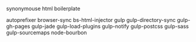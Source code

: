 synonymouse html boilerplate

autoprefixer
browser-sync
bs-html-injector
gulp
gulp-directory-sync
gulp-gh-pages
gulp-jade
gulp-load-plugins
gulp-notify
gulp-postcss
gulp-sass
gulp-sourcemaps
node-bourbon
